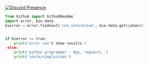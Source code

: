 
[![Discord Presence](https://lanyard-profile-readme.vercel.app/api/858904514286583808)](https://discord.com/users/728538577520295996)
```py
from Github import GithubReadme
import error, bio-data
bierror = error.findsout('not-interested', bio-data.get(ishan)) 


if bierror == true:
	print('error can't show results')
 else:
	print('python programmer - dpy, requests ')
	print('insta/simplyishan')
```
